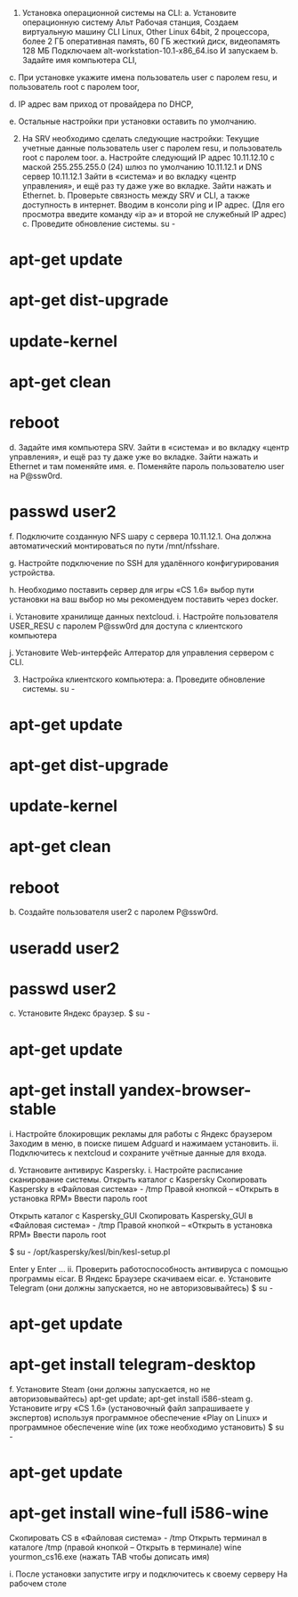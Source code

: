 1.	Установка операционной системы на CLI: 
a.	Установите операционную систему Альт Рабочая станция,
Создаем виртуальную машину CLI 
Linux, Other Linux 64bit, 2 процессора, более 2 ГБ оперативная память, 60 ГБ жесткий диск, видеопамять 128 МБ
Подключаем alt-workstation-10.1-x86_64.iso
И запускаем
b.	Задайте имя компьютера CLI,

c.	При установке укажите имена пользователь user с паролем resu, и пользователь root с паролем toor,

d.	IP адрес вам приход от провайдера по DHCP,

e.	Остальные настройки при установки оставить по умолчанию.

2.	На SRV необходимо сделать следующие настройки: 
Текущие учетные данные пользователь user с паролем resu, и пользователь root с паролем toor.
a.	Настройте следующий IP адрес 10.11.12.10 с маской 255.255.255.0 (24) шлюз по умолчанию 10.11.12.1 и DNS сервер 10.11.12.1
Зайти в «система» и во вкладку «центр управления», и ещё раз ту даже уже во вкладке. Зайти нажать и Ethernet. 
b.	Проверьте связность между SRV и CLI, а также доступность в интернет.
Вводим в консоли ping и IP адрес. (Для его просмотра введите команду   «ip a» и второй не служебный IP адрес)    
c.	Проведите обновление системы.
su -
# apt-get update
# apt-get dist-upgrade
# update-kernel
# apt-get clean
# reboot
d.	Задайте имя компьютера SRV. 
Зайти в «система» и во вкладку «центр управления», и ещё раз ту даже уже во вкладке. Зайти нажать и Ethernet и там поменяйте имя.
e.	Поменяйте пароль пользователю user на P@ssw0rd.
# passwd user2
f.	Подключите созданную NFS шару с сервера 10.11.12.1. Она должна автоматический монтироваться по пути /mnt/nfsshare.

g.	Настройте подключение по SSH для удалённого конфигурирования устройства.

h.	Необходимо поставить сервер для игры «CS 1.6» выбор пути установки на ваш выбор но мы рекомендуем поставить через docker.

i.	Установите хранилище данных nextcloud.
i.	Настройте пользователя USER_RESU с паролем P@ssw0rd для доступа с клиентского компьютера

j.	Установите Web-интерфейс Алтератор для управления сервером с CLI.


3.	Настройка клиентского компьютера:
a.	Проведите обновление системы.
su -
# apt-get update
# apt-get dist-upgrade
# update-kernel
# apt-get clean
# reboot

b.	Создайте пользователя user2 с паролем P@ssw0rd.
# useradd user2
# passwd user2

c.	Установите Яндекс браузер.
$ su -
# apt-get update
# apt-get install yandex-browser-stable
i.	Настройте блокировщик рекламы для работы с Яндекс браузером
Заходим в меню, в поиске пишем Adguard и нажимаем установить.
ii.	Подключитесь к nextcloud и сохраните учётные данные для входа.

d.	Установите антивирус Kaspersky.
i.	Настройте расписание сканирование системы.
Открыть каталог с Kaspersky 
Скопировать Kaspersky в «Файловая система» - /tmp
Правой кнопкой – «Открыть в установка RPM»
Ввести пароль root

Открыть каталог с Kaspersky_GUI
Скопировать Kaspersky_GUI в «Файловая система» - /tmp
Правой кнопкой – «Открыть в установка RPM»
Ввести пароль root

$ su -
/opt/kaspersky/kesl/bin/kesl-setup.pl

Enter
y
Enter
…
ii.	Проверить работоспособность антивируса с помощью программы eicar.
В Яндекс Браузере скачиваем eicar.
e.	Установите Telegram (они должны запускается, но не авторизовывайтесь)
$ su -
# apt-get update
# apt-get install telegram-desktop
f.	Установите Steam (они должны запускается, но не авторизовывайтесь)
apt-get update; apt-get install i586-steam
g.	Установите игру «CS 1.6» (установочный файл запрашиваете у экспертов) используя программное обеспечение «Play on Linux» и программное обеспечение wine (их тоже необходимо установить)
$ su -
# apt-get update
# apt-get install wine-full i586-wine

Скопировать CS в «Файловая система» - /tmp
Открыть терминал в каталоге /tmp (правой кнопкой – Открыть  в терминале)
wine yourmon_cs16.exe (нажать TAB чтобы дописать имя)

i.	После установки запустите игру и подключитесь к своему серверу 
На рабочем столе


